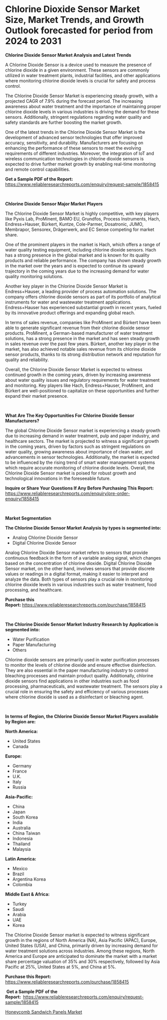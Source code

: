 <p><h1>Chlorine Dioxide Sensor Market Size, Market Trends, and Growth Outlook forecasted for period from 2024 to 2031</h1></p><p><strong>Chlorine Dioxide Sensor Market Analysis and Latest Trends</strong></p>
<p><p>A Chlorine Dioxide Sensor is a device used to measure the presence of chlorine dioxide in a given environment. These sensors are commonly utilized in water treatment plants, industrial facilities, and other applications where monitoring chlorine dioxide levels is crucial for safety and process control.</p><p>The Chlorine Dioxide Sensor Market is experiencing steady growth, with a projected CAGR of 7.9% during the forecast period. The increasing awareness about water treatment and the importance of maintaining proper chlorine dioxide levels in various industries is driving the demand for these sensors. Additionally, stringent regulations regarding water quality and safety standards are further boosting the market growth.</p><p>One of the latest trends in the Chlorine Dioxide Sensor Market is the development of advanced sensor technologies that offer improved accuracy, sensitivity, and durability. Manufacturers are focusing on enhancing the performance of these sensors to meet the evolving requirements of different industries. Moreover, the integration of IoT and wireless communication technologies in chlorine dioxide sensors is expected to drive further market growth by enabling real-time monitoring and remote control capabilities.</p></p>
<p><strong>Get a Sample PDF of the Report:&nbsp;</strong> <a href="https://www.reliableresearchreports.com/enquiry/request-sample/1858415">https://www.reliableresearchreports.com/enquiry/request-sample/1858415</a></p>
<p>&nbsp;</p>
<p><strong>Chlorine Dioxide Sensor Major Market Players</strong></p>
<p><p>The Chlorine Dioxide Sensor Market is highly competitive, with key players like Pyxis Lab, ProMinent, BAMO EU, Grundfos, Process Instruments, Hach, Endress+Hauser, Bürkert, Kuntze, Cole-Parmer, Dosatronic, JUMO, Membrapor, Sensorex, Drägerwerk, and EC Sense competing for market share. </p><p>One of the prominent players in the market is Hach, which offers a range of water quality testing equipment, including chlorine dioxide sensors. Hach has a strong presence in the global market and is known for its quality products and reliable performance. The company has shown steady growth in the market over the years and is expected to continue its upward trajectory in the coming years due to the increasing demand for water quality monitoring solutions.</p><p>Another key player in the Chlorine Dioxide Sensor Market is Endress+Hauser, a leading provider of process automation solutions. The company offers chlorine dioxide sensors as part of its portfolio of analytical instruments for water and wastewater treatment applications. Endress+Hauser has experienced substantial growth in recent years, fueled by its innovative product offerings and expanding global reach.</p><p>In terms of sales revenue, companies like ProMinent and Bürkert have been able to generate significant revenue from their chlorine dioxide sensor products. ProMinent, a German-based manufacturer of water treatment solutions, has a strong presence in the market and has seen steady growth in sales revenue over the past few years. Bürkert, another key player in the market, has also achieved notable sales revenue from its chlorine dioxide sensor products, thanks to its strong distribution network and reputation for quality and reliability.</p><p>Overall, the Chlorine Dioxide Sensor Market is expected to witness continued growth in the coming years, driven by increasing awareness about water quality issues and regulatory requirements for water treatment and monitoring. Key players like Hach, Endress+Hauser, ProMinent, and Bürkert are well-positioned to capitalize on these opportunities and further expand their market presence.</p></p>
<p>&nbsp;</p>
<p><strong>What Are The Key Opportunities For Chlorine Dioxide Sensor Manufacturers?</strong></p>
<p><p>The global Chlorine Dioxide Sensor market is experiencing a steady growth due to increasing demand in water treatment, pulp and paper industry, and healthcare sectors. The market is projected to witness a significant growth in the coming years, driven by factors such as stringent regulations on water quality, growing awareness about importance of clean water, and advancements in sensor technologies. Additionally, the market is expected to be influenced by the rising trend of smart water management systems which require accurate monitoring of chlorine dioxide levels. Overall, the Chlorine Dioxide Sensor market is poised for robust growth and technological innovations in the foreseeable future.</p></p>
<p><strong>Inquire or Share Your Questions If Any Before Purchasing This Report:</strong> <a href="https://www.reliableresearchreports.com/enquiry/pre-order-enquiry/1858415">https://www.reliableresearchreports.com/enquiry/pre-order-enquiry/1858415</a></p>
<p>&nbsp;</p>
<p><strong>Market Segmentation</strong></p>
<p><strong>The Chlorine Dioxide Sensor Market Analysis by types is segmented into:</strong></p>
<p><ul><li>Analog Chlorine Dioxide Sensor</li><li>Digital Chlorine Dioxide Sensor</li></ul></p>
<p><p>Analog Chlorine Dioxide Sensor market refers to sensors that provide continuous feedback in the form of a variable analog signal, which changes based on the concentration of chlorine dioxide. Digital Chlorine Dioxide Sensor market, on the other hand, involves sensors that provide discrete values or readings in a digital format, making it easier to interpret and analyze the data. Both types of sensors play a crucial role in monitoring chlorine dioxide levels in various industries such as water treatment, food processing, and healthcare.</p></p>
<p><strong>Purchase this Report:&nbsp;</strong><a href="https://www.reliableresearchreports.com/purchase/1858415">https://www.reliableresearchreports.com/purchase/1858415</a></p>
<p>&nbsp;</p>
<p><strong>The Chlorine Dioxide Sensor Market Industry Research by Application is segmented into:</strong></p>
<p><ul><li>Water Purification</li><li>Paper Manufacturing</li><li>Others</li></ul></p>
<p><p>Chlorine dioxide sensors are primarily used in water purification processes to monitor the levels of chlorine dioxide and ensure effective disinfection. They are also essential in the paper manufacturing industry to control bleaching processes and maintain product quality. Additionally, chlorine dioxide sensors find applications in other industries such as food processing, pharmaceuticals, and wastewater treatment. The sensors play a crucial role in ensuring the safety and efficiency of various processes where chlorine dioxide is used as a disinfectant or bleaching agent.</p></p>
<p>&nbsp;</p>
<p><strong>In terms of Region, the Chlorine Dioxide Sensor Market Players available by Region are:</strong></p>
<p>
    <p> <strong> North America: </strong>
        <ul>
            <li>United States</li>
            <li>Canada</li>
        </ul>
        </p> 
    <p> <strong> Europe: </strong>
        <ul>
            <li>Germany</li>
            <li>France</li>
            <li>U.K.</li>
            <li>Italy</li>
            <li>Russia</li>
        </ul>
        </p> 
    <p> <strong> Asia-Pacific: </strong>
        <ul>
            <li>China</li>
            <li>Japan</li>
            <li>South Korea</li>
            <li>India</li>
            <li>Australia</li>
            <li>China Taiwan</li>
            <li>Indonesia</li>
            <li>Thailand</li>
            <li>Malaysia</li>
        </ul>
        </p> 
    <p> <strong> Latin America: </strong>
        <ul>
            <li>Mexico</li>
            <li>Brazil</li>
            <li>Argentina Korea</li>
            <li>Colombia</li>
        </ul>
        </p> 
    <p> <strong> Middle East & Africa: </strong>
        <ul>
            <li>Turkey</li>
            <li>Saudi</li>
            <li>Arabia</li>
            <li>UAE</li>
            <li>Korea</li>
        </ul>
    </p>
    </p>
<p><p>The Chlorine Dioxide Sensor market is expected to witness significant growth in the regions of North America (NA), Asia Pacific (APAC), Europe, United States (USA), and China, primarily driven by increasing demand for water treatment solutions across industries. Among these regions, North America and Europe are anticipated to dominate the market with a market share percentage valuation of 35% and 30% respectively, followed by Asia Pacific at 25%, United States at 5%, and China at 5%.</p></p>
<p><strong>Purchase this Report: </strong><a href="https://www.reliableresearchreports.com/purchase/1858415">https://www.reliableresearchreports.com/purchase/1858415</a></p>
<p>&nbsp;<strong>Get a Sample PDF of the Report:&nbsp;&nbsp;</strong><a href="https://www.reliableresearchreports.com/enquiry/request-sample/1858415">https://www.reliableresearchreports.com/enquiry/request-sample/1858415</a></p>
<p><strong></strong></p>
<p><p><a href="https://florentine-yuzu-f42.notion.site/Honeycomb-Sandwich-Panels-Market-Provides-Detailed-Segmentation-of-this-Market-based-on-Type-Applic-7603be00de5c4d76b7b8d6381826058c">Honeycomb Sandwich Panels Market</a></p></p>
